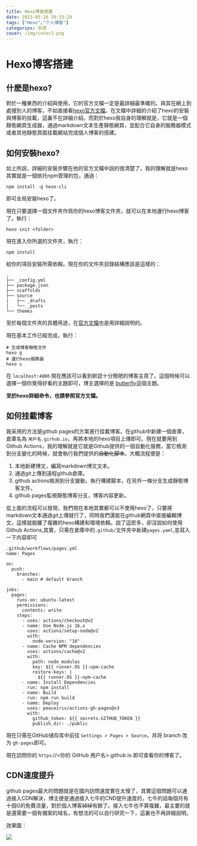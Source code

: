 ```yaml
---
title: Hexo博客搭建
date: 2023-05-16 10:33:29
tags: ["Hexo","个人博客"]
categories: 杂项
cover: /img/cover2.png
---
```


# Hexo博客搭建

## 什麽是hexo?

對於一種東西的介紹與使用，它的官方文檔一定是最詳細最準確的。與其在網上到處搜別人的博客，不如直接看[hexo官方文檔](https://hexo.io/zh-cn/docs/setup)。在文檔中詳細的介紹了hexo的安裝與博客的挂載，這裏不在詳細介紹。而對於hexo我自身的理解就是，它就是一個靜態網頁生成器，通過markdown文本生產靜態網頁，並配合它自身的服務器模式或者其他靜態頁面挂載網站完成個人博客的搭建。

## 如何安裝hexo?

如上所説，詳細的安裝步驟在他的官方文檔中説的很清楚了。我的理解就是hexo其實就是一個依托npm管理的包，通過：

`npm install -g hexo-cli`

即可全局安裝hexo了。

現在只要選擇一個文件夾作爲你的hexo博客文件夾，就可以在本地運行hexo博客了。執行：

`hexo init <folder>`

現在進入你所選的文件夾，執行：

`npm install`

給你的項目安裝所需依賴。現在你的文件夾目錄結構應該是這樣的：

```
.
├── _config.yml
├── package.json
├── scaffolds
├── source
|   ├── _drafts
|   └── _posts
└── themes
```

至於每個文件夾的具體用途，在[官方文檔](https://hexo.io/zh-cn/docs/setup)也是用詳細説明的。

現在基本工作已經完成，執行：

```
# 生成博客靜態文件
hexo g 
# 運行hexo服務器
hexo s
```

在 `localhost:4000` 現在應該可以看到默認十分簡陋的博客主頁了。這個時候可以選擇一個你覺得好看的主題即可，博主選擇的是 [butterfly](https://butterfly.js.org/)這個主題。

**至於hexo詳細命令，也請參照官方文檔。**

## 如何挂載博客

我采用的方法是github pages的方案進行挂載博客。在github中新建一個倉庫，倉庫名為 `用戶名.girhub.io`，再將本地的hexo項目上傳即可。現在就要用到Github Actions，我的理解就是它就是Github提供的一個自動化服務，當它檢測到分支變化的時候，就會執行我們提供的~~自動化脚本~~。大概流程便是：

1. 本地新建博文，編寫markdown博文文本。
2. 通過git上傳到遠程github倉庫。
3. github actions檢測到分支變動，執行構建脚本，在另外一條分支生成靜態博客文件。
4. github pages監視靜態博客分支，博客内容更新。

從上面的流程可以發現，我們現在本地其實都可以不使用hexo了，只要將markdown文本通過git上傳就行了，同時我們還能在github網頁中直接編輯博文，這樣就脫離了複雜的hexo構建和環境依賴。説了這麽多，卻沒説如何使用Github Actions,其實，只需在倉庫中的`.github/`文件夾中新建`pages.yaml`,並寫入一下内容即可

```
.github/workflows/pages.yml
name: Pages

on:
  push:
    branches:
      - main # default branch

jobs:
  pages:
    runs-on: ubuntu-latest
    permissions:
      contents: write
    steps:
      - uses: actions/checkout@v2
      - name: Use Node.js 16.x
        uses: actions/setup-node@v2
        with:
          node-version: "16"
      - name: Cache NPM dependencies
        uses: actions/cache@v2
        with:
          path: node_modules
          key: ${{ runner.OS }}-npm-cache
          restore-keys: |
            ${{ runner.OS }}-npm-cache
      - name: Install Dependencies
        run: npm install
      - name: Build
        run: npm run build
      - name: Deploy
        uses: peaceiris/actions-gh-pages@v3
        with:
          github_token: ${{ secrets.GITHUB_TOKEN }}
          publish_dir: ./public
```

現在只需在GitHub储存库中前往 `Settings > Pages > Source`，并将 branch 改为 `gh-pages`即可。

現在訪問你的 `https`://<你的 GitHub 用户名>.github.io 即可查看你的博客了。

## CDN速度提升

github pages最大的問題就是在國内訪問速度實在太慢了，其實這個問題可以通過接入CDN解決，博主便是通過接入七牛的CND提升速度的，七牛的話每個月有十個G的免費流量，對於個人博客綽綽有餘了。接入七牛也不算複雜，最主要的就是還需要一個有備案的域名，有想法的可以自行研究一下，這裏也不再詳細説明。

效果圖：

![](https://cdn.jsdelivr.net/gh/Echo-xzp/Resource/img/blog-speed.png)



